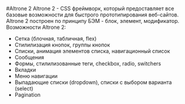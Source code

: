 #Altrone 2
Altrone 2 - CSS фреймворк, который предоставляет все базовые возможности для быстрого прототипирования веб-сайтов.
Altrone 2 построен по принципу БЭМ - блок, элемент, модификатор.
Возможности Altrone 2:
- Сетка (блочная, табличная, flex)
- Стилилизация кнопок, группы кнопок
- Списки, анимация элементов списка, навигационный список
- Сообщения
- Формы, стилилизованные теги, checkbox, radio, switchers
- Вкладки
- Меню навигации
- Выпадающие списки (dropdown), списки с выбором варианта (select)
- Pagination